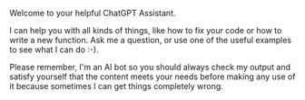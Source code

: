 Welcome to your helpful ChatGPT Assistant.

I can help you with all kinds of things, like how to fix your code or how to write a new function. Ask me a question, or use one of the useful examples to see what I can do :-).

Please remember, I'm an AI bot so you should always check my output and satisfy yourself that
the content meets your needs before making any use of it because sometimes I can get things
completely wrong.